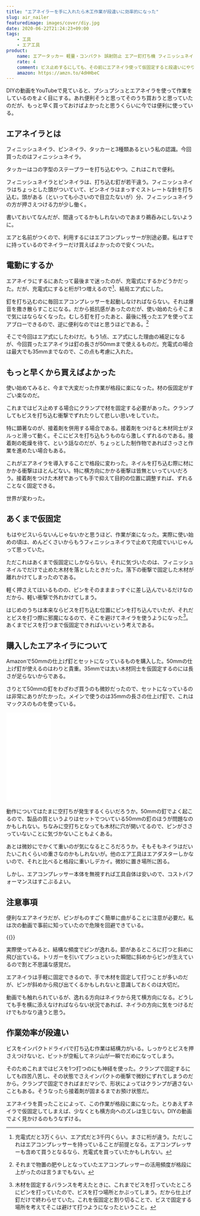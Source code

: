 ```yaml
---
title: "エアネイラーを手に入れたら木工作業が段違いに効率的になった"
slug: air_nailer
featuredimage: images/cover/diy.jpg
date: 2020-06-22T21:24:23+09:00
tags:
    - 工具
    - エア工具
product:
    name: エアータッカー 軽量・コンパクト 誤射防止 エアー釘打ち機 フィニッシュネイラー 木工ツール 大工工具 1000枚釘付き 日本語取扱説明書付き
    rate: 4
    comment: ビス止めするにしても、その前にエアネイラ使って仮固定すると段違いにやりやすい。
    amazon: https://amzn.to/4dHHbeC
---
```


DIYの動画をYouTubeで見ていると、プシュプシュとエアネイラを使って作業をしているのをよく目にする。あれ便利そうと思ってそのうち買おうと思っていたのだが、もっと早く買っておけばよかったと思うくらいに今では便利に使っている。

<!--more-->

## エアネイラとは

フィニッシュネイラ、ピンネイラ、タッカーと3種類あるという私の認識。今回買ったのはフィニッシュネイラ。

タッカーはコの字型のステープラーを打ち込むやつ。これはこれで便利。

フィニッシュネイラとピンネイラは、打ち込む釘が若干違う。フィニッシュネイラはちょっとした頭がついていて、ピンネイラはまっすぐストレートな針を打ち込む。頭がある（といっても小さいので目立たないが）分、フィニッシュネイラの方が押さえつける力が少し働く。

書いておいてなんだが、間違ってるかもしれないのであまり鵜呑みにしないように。

エアと名前がつくので、利用するにはエアコンプレッサーが別途必要。私はすでに持っているのでネイラーだけ買えばよかったので安くついた。

## 電動にするか

エアネイラにするにあたって最後まで迷ったのが、充電式にするかどうかだった。だが、充電式にすると桁が1つ増えるので[^1]、結局エア式にした。

釘を打ち込むのに毎回エアコンプレッサーを起動しなければならない。それは爆音を撒き散らすことになる。だから抵抗感があったのだが、使い始めたらそこまで気にはならなくなった。むしろ釘を打ったあと、最後に残ったエアを使ってエアブローできるので、逆に便利なのではと思うほどである。[^2]

そこで今回はエア式にしたわけだ。もう1点、エア式にした理由の補足になるが、今回買ったエアネイラは釘の長さが50mmまで使えるものだ。充電式の場合は最大でも35mmまでなので、この点も考慮に入れた。

## もっと早くから買えばよかった

使い始めてみると、今まで大変だった作業が格段に楽になった。材の仮固定がすごい楽なのだ。

これまではビス止めする場合にクランプで材を固定する必要があった。クランプしてもビスを打ち込む衝撃でずれたりして悲しい思いをしていた。

特に顕著なのが、接着剤を併用する場合である。接着剤をつけると木材同士がヌルっと滑って動く。そこにビスを打ち込もうものなら激しくずれるのである。接着剤の乾燥を待て、という話なのだが、ちょっとした制作物であればさっさと作業を進めたい場合もある。

これがエアネイラを導入することで格段に変わった。ネイルを打ち込む際に材にかかる衝撃はほとんどない。特に横方向にかかる衝撃は皆無といっていいだろう。接着剤をつけた木材であっても手で抑えて目的の位置に調整すれば、ずれることなく固定できる。

世界が変わった。

## あくまで仮固定

もはやビスいらないんじゃないかと思うほど、作業が楽になった。実際に使い始めの頃は、めんどくさいからもうフィニッシュネイラで止めて完成でいいじゃんって思っていた。

ただこれはあくまで仮固定にしかならない。それに気づいたのは、フィニッシュネイルでだけで止めた木材を落としたときだった。落下の衝撃で固定した木材が離れかけてしまったのである。

軽く押さえてはいるものの、ピンをそのまままっすぐに差し込んでいるだけなのだから、軽い衝撃で外れかけてしまう。

はじめのうちは本来ならビスを打ち込む位置にピンを打ち込んでいたが、それだとビスを打つ際に邪魔になるので、そこを避けてネイラを使うようになった[^3]。あくまでビスを打つまで仮固定できればいいという考えである。

## 購入したエアネイラについて

Amazonで50mmの仕上げ釘とセットになっているものを購入した。50mmの仕上げ釘が使えるのはわりと貴重。35mmでは太い木材同士を仮固定するのには長さが足らないからである。

さりとて50mmの釘をわざわざ買うのも微妙だったので、セットになっているのは非常にありがたかった。メインで使うのは35mmの長さの仕上げ釘で、これはマックスのものを使っている。

<iframe style="width:120px;height:240px;" marginwidth="0" marginheight="0" scrolling="no" frameborder="0" src="//rcm-fe.amazon-adsystem.com/e/cm?lt1=_blank&bc1=000000&IS2=1&bg1=FFFFFF&fc1=000000&lc1=0000FF&t=illusionspace-22&language=ja_JP&o=9&p=8&l=as4&m=amazon&f=ifr&ref=as_ss_li_til&asins=B001V7OEGW&linkId=16c85cbffa42ad3172c83a514a05e323"></iframe>

動作についてはたまに空打ちが発生するくらいだろうか。50mmの釘でよく起こるので、製品の質というよりはセットでついている50mmの釘のほうが問題なのかもしれない。ちなみに空打ちとなっても木材に穴が開いてるので、ピンがささっていないことに気づかないこともよくある。

あとは微妙にでかくて重いのが気になるところだろうか。そもそもネイラはだいたいこれくらいの重さなのかもしれないが。他のエア工具はエアダスターしかないので、それと比べると格段に重いしデカイ。微妙に置き場所に困る。

しかし、エアコンプレッサー本体を無視すれば工具自体は安いので、コストパフォーマンスはすこぶるよい。

## 注意事項

便利なエアネイラだが、ピンがものすごく簡単に曲がることに注意が必要だ。私は次の動画で事前に知っていたので危険を回避できている。

{{<youtube jHGI35NeUSg>}}

実際使ってみると、結構な頻度でピンが逸れる。節があるところに打つと斜めに飛び出ている。トリガーを引いてプシュといった瞬間に斜めからピンが生えているので割と不思議な感覚だ。

エアネイラは手軽に固定できるので、手で木材を固定して打つことが多いのだが、ピンが斜めから飛び出てくるかもしれないと意識しておくのは大切だ。

動画でも触れられているが、逸れる方向はネイラから見て横方向になる。どうしても手を横に添えなければならない状況であれば、ネイラの方向に気をつけるだけでもかなり違うと思う。

## 作業効率が段違い

ビスをインパクトドライバで打ち込む作業は結構力がいる。しっかりとビスを押さえつけないと、ビットが空転してネジ山が一瞬でだめになってしまう。

そのためこれまではビスを1つ打つのにも神経を使った。クランプで固定するにしても四苦八苦し、その状態でさえインパクトの衝撃で微妙にずれてしまうのだから。クランプで固定できればまだマシで、形状によってはクランプが適さないこともある。そうなったら接着剤が固まるまでお預け状態だ。

エアネイラを買ったことによって、この作業が格段に楽になった。とりあえずネイラで仮固定してしまえば、少なくとも横方向へのズレは生じない。DIYの動画でよく見かけるのもうなずける。

[^1]: 充電式だと3万くらい、エア式だと3千円くらい。まさに桁が違う。ただしこれはエアコンプレッサーを持っていることが前提となる。エアコンプレッサーも含めて買うとなるなら、充電式を買っていたかもしれない。
[^2]: それまで物置の肥やしとなっていたエアコンプレッサーの活用頻度が格段に上がったのは言うまでもない。
[^3]: 木材を固定するバランスを考えたときに、これまでビスを打っていたところにピンを打っていたので、ビスを打つ場所とかぶってしまう。だから仕上げ釘だけで終わらせていた。これを仮固定と割り切ることで、ビスで固定する場所を考えてそこは避けて打つようになったということ。